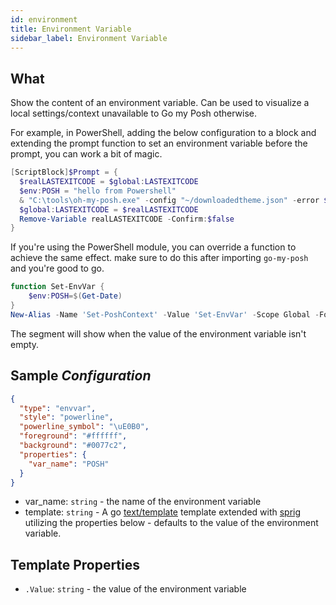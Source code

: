 ```yaml
---
id: environment
title: Environment Variable
sidebar_label: Environment Variable
---
```


## What

Show the content of an environment variable.
Can be used to visualize a local settings/context unavailable to Go my Posh otherwise.

For example, in PowerShell, adding the below configuration to a block and extending the prompt
function to set an environment variable before the prompt, you can work a bit of magic.

```powershell
[ScriptBlock]$Prompt = {
  $realLASTEXITCODE = $global:LASTEXITCODE
  $env:POSH = "hello from Powershell"
  & "C:\tools\oh-my-posh.exe" -config "~/downloadedtheme.json" -error $realLASTEXITCODE -pwd $PWD
  $global:LASTEXITCODE = $realLASTEXITCODE
  Remove-Variable realLASTEXITCODE -Confirm:$false
}
```

If you're using the PowerShell module, you can override a function to achieve the same effect.
make sure to do this after importing `go-my-posh` and you're good to go.

```powershell
function Set-EnvVar {
    $env:POSH=$(Get-Date)
}
New-Alias -Name 'Set-PoshContext' -Value 'Set-EnvVar' -Scope Global -Force
```

The segment will show when the value of the environment variable isn't empty.

## Sample *Configuration*

```json
{
  "type": "envvar",
  "style": "powerline",
  "powerline_symbol": "\uE0B0",
  "foreground": "#ffffff",
  "background": "#0077c2",
  "properties": {
    "var_name": "POSH"
  }
}
```

- var_name: `string` - the name of the environment variable
- template: `string` - A go [text/template][go-text-template] template extended with [sprig][sprig] utilizing the
properties below - defaults to the value of the environment variable.

## Template Properties

- `.Value`: `string` - the value of the environment variable

[go-text-template]: https://golang.org/pkg/text/template/
[sprig]: https://masterminds.github.io/sprig/
